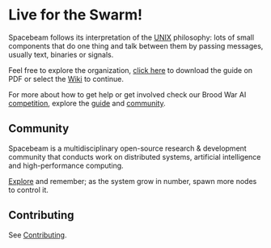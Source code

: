 # Live for the Swarm!
Spacebeam follows its interpretation of the [UNIX](http://www.catb.org/esr/writings/taoup/html/ch01s06.html) philosophy: lots of small components that do one thing and talk between them by passing messages, usually text, binaries or signals.

Feel free to explore the organization, [click here](https://github.com/spacebeam/guide/raw/master/guide.pdf) to download the guide on PDF or select the [Wiki](https://github.com/spacebeam/research/wiki) to continue.

For more about how to get help or get involved check our Brood War AI [competition](https://torchup.org), explore the [guide](https://github.com/spacebeam/guide/wiki) and [community](https://spacebeam.org).

## Community
Spacebeam is a multidisciplinary open-source research & development community that conducts work on distributed systems, artificial intelligence and high-performance computing.

[Explore](https://github.com/spacebeam) and remember; as the system grow in number, spawn more nodes to control it.

## Contributing

See  [Contributing](CONTRIBUTING.md).
